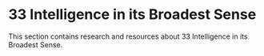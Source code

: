 # 33 Intelligence in its Broadest Sense

This section contains research and resources about 33 Intelligence in its Broadest Sense.